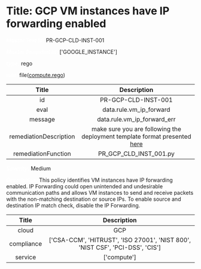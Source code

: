 



# Title: GCP VM instances have IP forwarding enabled


***<font color="white">Master Test Id:</font>*** PR-GCP-CLD-INST-001

***<font color="white">Master Snapshot Id:</font>*** ['GOOGLE_INSTANCE']

***<font color="white">type:</font>*** rego

***<font color="white">rule:</font>*** file([compute.rego])  
  
  
  
  

|Title|Description|
| :---: | :---: |
|id|PR-GCP-CLD-INST-001|
|eval|data.rule.vm_ip_forward|
|message|data.rule.vm_ip_forward_err|
|remediationDescription|make sure you are following the deployment template format presented <a href='https://cloud.google.com/compute/docs/reference/rest/v1/instances' target='_blank'>here</a>|
|remediationFunction|PR_GCP_CLD_INST_001.py|


***<font color="white">Severity:</font>*** Medium

***<font color="white">Description:</font>*** This policy identifies VM instances have IP forwarding enabled. IP Forwarding could open unintended and undesirable communication paths and allows VM instances to send and receive packets with the non-matching destination or source IPs. To enable source and destination IP match check, disable the IP Forwarding.  
  
  

|Title|Description|
| :---: | :---: |
|cloud|GCP|
|compliance|['CSA-CCM', 'HITRUST', 'ISO 27001', 'NIST 800', 'NIST CSF', 'PCI-DSS', 'CIS']|
|service|['compute']|



[compute.rego]: https://github.com/prancer-io/prancer-compliance-test/tree/master/google/cloud/compute.rego

